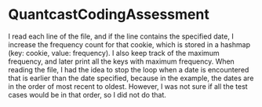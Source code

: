 # QuantcastCodingAssessment

I read each line of the file, and if the line contains the specified date, I increase the frequency count for that cookie, which is stored in a hashmap (key: cookie, value: frequency). I also keep track of the maximum frequency, and later print all the keys with maximum frequency. When reading the file, I had the idea to stop the loop when a date is encountered that is earlier than the date specified, because in the example, the dates are in the order of most recent to oldest. However, I was not sure if all the test cases would be in that order, so I did not do that.
